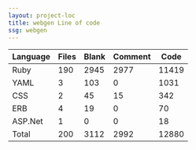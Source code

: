 ```yaml
---
layout: project-loc
title: webgen Line of code
ssg: webgen
---
```

<div class="table-responsive">
<table class="table">
<thead><tr>
<th>Language</th>
<th>Files</th>
<th>Blank</th>
<th>Comment</th>
<th>Code</th>
</tr></thead><tbody>
<tr><td>Ruby</td><td> 190</td><td> 2945</td><td> 2977</td><td> 11419</td></tr>
<tr><td>YAML</td><td> 3</td><td> 103</td><td> 0</td><td> 1031</td></tr>
<tr><td>CSS</td><td> 2</td><td> 45</td><td> 15</td><td> 342</td></tr>
<tr><td>ERB</td><td> 4</td><td> 19</td><td> 0</td><td> 70</td></tr>
<tr><td>ASP.Net</td><td> 1</td><td> 0</td><td> 0</td><td> 18</td></tr>
<tr><td>Total</td><td>200</td><td>3112</td><td>2992</td><td>12880</td></tr>
</tbody></table></div>
